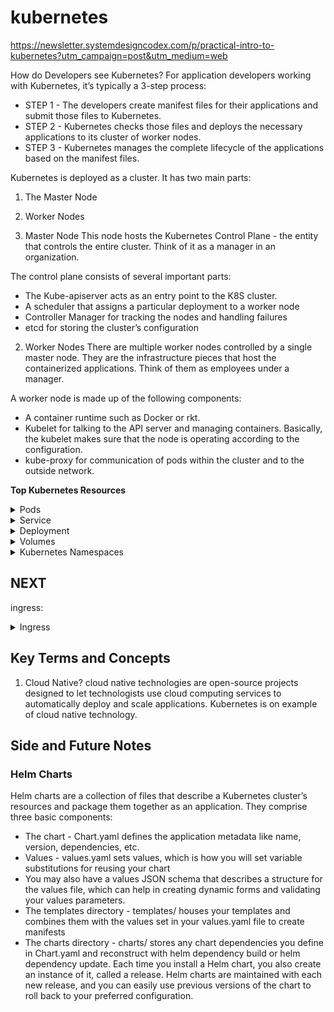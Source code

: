 # kubernetes
https://newsletter.systemdesigncodex.com/p/practical-intro-to-kubernetes?utm_campaign=post&utm_medium=web

How do Developers see Kubernetes?
For application developers working with Kubernetes, it’s typically a 3-step process:
- STEP 1 - The developers create manifest files for their applications and submit those files to Kubernetes.
- STEP 2 - Kubernetes checks those files and deploys the necessary applications to its cluster of worker nodes.
- STEP 3 - Kubernetes manages the complete lifecycle of the applications based on the manifest files.


Kubernetes is deployed as a cluster. It has two main parts:
1. The Master Node
2. Worker Nodes
   
1. Master Node
This node hosts the Kubernetes Control Plane - the entity that controls the entire cluster.
Think of it as a manager in an organization.

The control plane consists of several important parts:

- The Kube-apiserver acts as an entry point to the K8S cluster.
- A scheduler that assigns a particular deployment to a worker node
- Controller Manager for tracking the nodes and handling failures
- etcd for storing the cluster’s configuration

2. Worker Nodes
There are multiple worker nodes controlled by a single master node. They are the infrastructure pieces that host the containerized applications.
Think of them as employees under a manager.

A worker node is made up of the following components:

- A container runtime such as Docker or rkt.
- Kubelet for talking to the API server and managing containers. Basically, the kubelet makes sure that the node is operating according to the configuration.
- kube-proxy for communication of pods within the cluster and to the outside network.

**Top Kubernetes Resources**
<details><summary>Pods</summary>
Pods are the smallest atomic unit that you create in Kubernetes.

Aren’t pods the same as a container?
Not exactly.

Kubernetes groups multiple containers into a single unit known as a Pod. These pods are deployed on the worker nodes we talked about earlier.

`
While multi-container pods have their uses, the common consensus is to have 1 container per pod unless needed otherwise.

This approach makes it easy to scale an application without worrying about multiple processes.
`

Here’s a manifest file to declare a very simple pod.

```Bash apiVersion: v1
kind: Pod
metadata:
   name: basic-pod-demo
spec:
   containers:
   - image: systemdesigncodex/nodejs-demo
     name: hello-service
```

**Some important points to note over here**
- The kind is the type of resource.
- In the metadata section, the name field contains the name of the pod.
- Within the spec section, you can provide details about the containers that are going to be part of the pod. In this example, there’s only one container using the image named systemdesigncodex/nodejs-demo.
- Lastly, we have the name of the container.

To create a Kubernetes resource in your cluster, you use the kubectl command. Once the resource (such as pod is applied), use kubectl to check the status.

```Bash
$ kubectl apply -f <file-name>.yaml
$ kubectl get po
``` 
</details>

<details><summary>Service</summary>
Kubernetes is ideal for managing microservices, deploying one microservice per pod, and ensuring they can communicate seamlessly. Pods, the smallest deployable units in Kubernetes, often need to interact with each other, necessitating a mechanism for pods to locate and connect with each other within the cluster. Kubernetes Services are pivotal in addressing this need.
![image](https://github.com/user-attachments/assets/f3c6aa2b-ab92-48de-84ef-6075dd264e0d)

Here’s the YAML file to create a simple Kubernetes Service resource:

```Bash
apiVersion: v1
kind: Service
metadata:
   name: basic-service
spec:
   ports:
   - port: 80
     targetPort: 3000
   selector:
     app: hello-service
```
The port mapping is important over here:

- The port attribute is the service port
- The targetPort is the port exposed by your application container. For example, a webserver running on port 3000.
</details>
   
<details><summary>Deployment</summary>
   
A Kubernetes Deployment is a higher-level resource you can use for deploying applications and updating them declaratively.
When you create a Deployment, a ReplicaSet resource is also created under the hood to control the pods.

What does a ReplicaSet do?
It lets you create multiple pods for the same application. Think about horizontally scaling your application.
A Deployment sits on top of the ReplicaSet, making sure that the latest version of your app is always running on the desired number of pods.

![image](https://github.com/user-attachments/assets/bf4d42a5-3bf5-44a6-a806-c7ecfc16a9d7)

Also, here’s an example for the Deployment YAML file.

```Bash
apiVersion: apps/v1
kind: Deployment
metadata:
   labels:
     app: nginx
   name: nginx
spec:
   replicas: 3
   selector:
     matchLabels:
       app: nginx
   template:
     metadata:
       labels:
         app: nginx
     spec:
       containers:
       - image: progressivecoder/nginx
         name: nginx
         ports:
         - containerPort: 80
```
Notice the value of the replicas parameter in the spec section. 
It tells Kubernetes how many pods need to be created for the nginx container.

Note that if you deploy pods using a Deployment, you don’t need to create separate YAML files for pods. 
Neither do you need to create a separate ReplicaSet resource.
</details> 

<details><summary>Volumes</summary>
   
Kubernetes volumes are a component of a pod and not a standalone object.

But what is the use of volumes?

Think of them as a form of storage.

In certain scenarios, you may want the application to persist some data to the disk.

Check the below diagram that shows the concept of a Kubernetes Volume.

![image](https://github.com/user-attachments/assets/2b746b97-3a33-45fe-a0f6-4c3ad857d8a4)

So - how to define a Kubernetes Volume?

You declare them as part of the Pod YAML or within the Deployment YAML.

See the below example where we add Volume to the Deployment YAML:
```Bash
apiVersion: apps/v1
kind: Deployment
metadata:
   labels:
     app: nginx
   name: nginx
spec:
   replicas: 1
   selector:
     matchLabels:
      app: nginx
   template:
     metadata:
      labels:
       app: nginx
     spec:
       containers:
       - image: systemdesigncodex/sidecar
         name: sidecar
         env:
         - name: STATIC_SOURCE
           value: https://raw.githubusercontent.com/dashsaurabh/sidecar-demo/master/index.html
         volumeMounts:
         - name: shared-data
           mountPath: /usr/share/nginx/html
       - image: systemdesigncodex/nginx
         name: nginx
         ports:
         - containerPort: 80
         volumeMounts:
         - name: shared-data
           mountPath: /usr/share/nginx/html/
       volumes:
       - name: shared-data
         emptyDir: {}
```
Some important points about the above YAML:

- The volumes section at the very bottom declares a volume of type emptyDir. What it means is that volume starts as an empty directory. It is given the name “shared-data”
- The app running inside the pod can write any files it needs to the empty directory.
- In the above example, the emptyDir volume is used for sharing files between the “sidecar” container and the “nginx” container.
- Within the containers section, the volume “shared-data” is mounted at /usr/share/nginx/html using the volumeMounts section. The mounting is done for both the containers enabling them to share the data.
- When the pod is destroyed, the volume is also destroyed along with it.
</details>
<details>
  <summary>Kubernetes Namespaces</summary>

 In Kubernetes, a namespace is a way to divide cluster resources into virtual partitions. It's primarily used to create separate environments within a single Kubernetes cluster, allowing teams or projects to share the same physical cluster securely. Here are key aspects of namespaces in Kubernetes:

Logical Partitioning: Namespaces provide a way to logically divide cluster resources, such as pods, services, and replication controllers, into distinct groups. This separation helps in organizing and managing resources and enables multi-tenancy within a cluster.

Isolation and Scope: Each namespace provides a scoped environment where resources within one namespace are isolated from resources in another namespace. This isolation helps prevent naming conflicts and resource collisions between different teams or projects using the same cluster.

Default Namespace: Kubernetes clusters come with a default namespace called default. If resources are created without specifying a namespace, they are automatically assigned to this default namespace.

Managing Resources: Resources within a namespace can reference each other directly by their names, without needing to specify the namespace explicitly. For example, a service within a namespace can reference a pod by its name within the same namespace.

Security and Access Control: Kubernetes uses namespaces for access control and resource quota management. Role-based access control (RBAC) policies can be applied per namespace, allowing fine-grained control over who can access or modify resources within that namespace.

Scoping Network Policies: Network policies can be scoped to namespaces, defining rules for inbound and outbound traffic to and from pods within the same namespace. This helps enforce security and communication policies at the namespace level.

Resource Quotas: Quotas can be applied per namespace to limit the amount of compute resources (CPU, memory) and storage that can be consumed by resources within that namespace. This prevents one namespace from consuming all cluster resources and affecting others.

Overall, namespaces in Kubernetes provide a powerful mechanism for managing and organizing cluster resources, promoting isolation, security, and efficient resource utilization within a shared Kubernetes environment

In Summary
- Namespace provides a way to divide cluster resources into separate environments.
- Namespace is useful for organizing resources, managing permissions, and avoiding naming conflicts.
</details>

## NEXT

ingress: 
<details>
   <summary>Ingress</summary>
- Manages external access to services within a cluster, typically HTTP.
- Provides load balancing, SSL termination, and name-based virtual hosting.
</details>


## Key Terms and Concepts

1. Cloud Native?
cloud native technologies are open-source projects designed to let technologists use cloud computing services to automatically deploy and scale applications.
Kubernetes is on example of cloud native technology.

## Side and Future Notes
### Helm Charts

Helm charts are a collection of files that describe a Kubernetes cluster’s resources and package them together as an application. They comprise three basic components: 

- The chart - Chart.yaml defines the application metadata like name, version, dependencies, etc.
- Values - values.yaml sets values, which is how you will set variable substitutions for reusing your chart
-    You may also have a values JSON schema that describes a structure for the values file, which can help in creating dynamic forms and validating your values parameters.
- The templates directory - templates/ houses your templates and combines them with the values set in your values.yaml file to create manifests
- The charts directory - charts/ stores any chart dependencies you define in Chart.yaml and reconstruct with helm dependency build or helm dependency update.
Each time you install a Helm chart, you also create an instance of it, called a release. Helm charts are maintained with each new release, and you can easily use previous versions of the chart to roll back to your preferred configuration.



